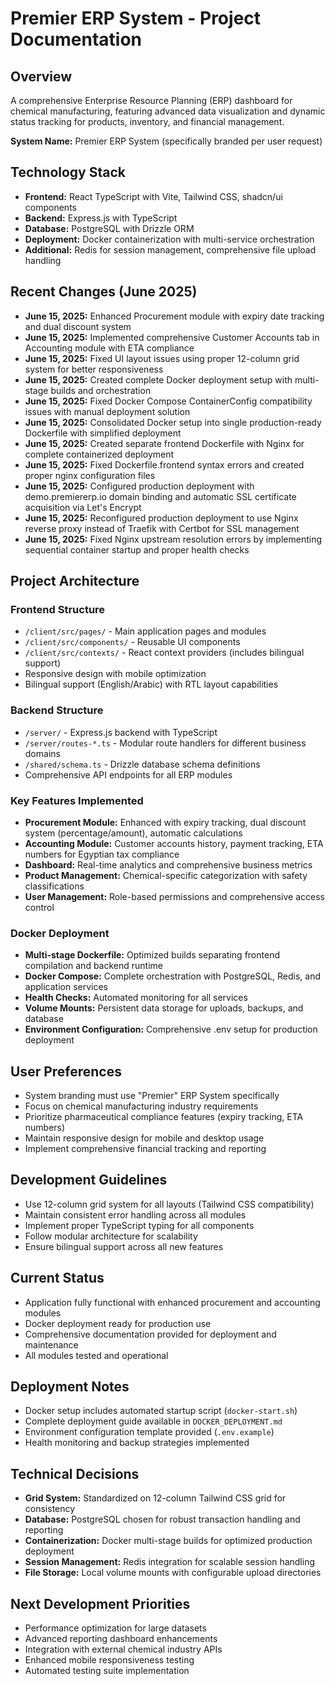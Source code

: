 # Premier ERP System - Project Documentation

## Overview
A comprehensive Enterprise Resource Planning (ERP) dashboard for chemical manufacturing, featuring advanced data visualization and dynamic status tracking for products, inventory, and financial management.

**System Name:** Premier ERP System (specifically branded per user request)

## Technology Stack
- **Frontend:** React TypeScript with Vite, Tailwind CSS, shadcn/ui components
- **Backend:** Express.js with TypeScript
- **Database:** PostgreSQL with Drizzle ORM
- **Deployment:** Docker containerization with multi-service orchestration
- **Additional:** Redis for session management, comprehensive file upload handling

## Recent Changes (June 2025)
- **June 15, 2025:** Enhanced Procurement module with expiry date tracking and dual discount system
- **June 15, 2025:** Implemented comprehensive Customer Accounts tab in Accounting module with ETA compliance
- **June 15, 2025:** Fixed UI layout issues using proper 12-column grid system for better responsiveness
- **June 15, 2025:** Created complete Docker deployment setup with multi-stage builds and orchestration
- **June 15, 2025:** Fixed Docker Compose ContainerConfig compatibility issues with manual deployment solution
- **June 15, 2025:** Consolidated Docker setup into single production-ready Dockerfile with simplified deployment
- **June 15, 2025:** Created separate frontend Dockerfile with Nginx for complete containerized deployment
- **June 15, 2025:** Fixed Dockerfile.frontend syntax errors and created proper nginx configuration files
- **June 15, 2025:** Configured production deployment with demo.premiererp.io domain binding and automatic SSL certificate acquisition via Let's Encrypt
- **June 15, 2025:** Reconfigured production deployment to use Nginx reverse proxy instead of Traefik with Certbot for SSL management
- **June 15, 2025:** Fixed Nginx upstream resolution errors by implementing sequential container startup and proper health checks

## Project Architecture

### Frontend Structure
- `/client/src/pages/` - Main application pages and modules
- `/client/src/components/` - Reusable UI components
- `/client/src/contexts/` - React context providers (includes bilingual support)
- Responsive design with mobile optimization
- Bilingual support (English/Arabic) with RTL layout capabilities

### Backend Structure
- `/server/` - Express.js backend with TypeScript
- `/server/routes-*.ts` - Modular route handlers for different business domains
- `/shared/schema.ts` - Drizzle database schema definitions
- Comprehensive API endpoints for all ERP modules

### Key Features Implemented
- **Procurement Module:** Enhanced with expiry tracking, dual discount system (percentage/amount), automatic calculations
- **Accounting Module:** Customer accounts history, payment tracking, ETA numbers for Egyptian tax compliance
- **Dashboard:** Real-time analytics and comprehensive business metrics
- **Product Management:** Chemical-specific categorization with safety classifications
- **User Management:** Role-based permissions and comprehensive access control

### Docker Deployment
- **Multi-stage Dockerfile:** Optimized builds separating frontend compilation and backend runtime
- **Docker Compose:** Complete orchestration with PostgreSQL, Redis, and application services
- **Health Checks:** Automated monitoring for all services
- **Volume Mounts:** Persistent data storage for uploads, backups, and database
- **Environment Configuration:** Comprehensive .env setup for production deployment

## User Preferences
- System branding must use "Premier" ERP System specifically
- Focus on chemical manufacturing industry requirements
- Prioritize pharmaceutical compliance features (expiry tracking, ETA numbers)
- Maintain responsive design for mobile and desktop usage
- Implement comprehensive financial tracking and reporting

## Development Guidelines
- Use 12-column grid system for all layouts (Tailwind CSS compatibility)
- Maintain consistent error handling across all modules
- Implement proper TypeScript typing for all components
- Follow modular architecture for scalability
- Ensure bilingual support across all new features

## Current Status
- Application fully functional with enhanced procurement and accounting modules
- Docker deployment ready for production use
- Comprehensive documentation provided for deployment and maintenance
- All modules tested and operational

## Deployment Notes
- Docker setup includes automated startup script (`docker-start.sh`)
- Complete deployment guide available in `DOCKER_DEPLOYMENT.md`
- Environment configuration template provided (`.env.example`)
- Health monitoring and backup strategies implemented

## Technical Decisions
- **Grid System:** Standardized on 12-column Tailwind CSS grid for consistency
- **Database:** PostgreSQL chosen for robust transaction handling and reporting
- **Containerization:** Docker multi-stage builds for optimized production deployment
- **Session Management:** Redis integration for scalable session handling
- **File Storage:** Local volume mounts with configurable upload directories

## Next Development Priorities
- Performance optimization for large datasets
- Advanced reporting dashboard enhancements
- Integration with external chemical industry APIs
- Enhanced mobile responsiveness testing
- Automated testing suite implementation